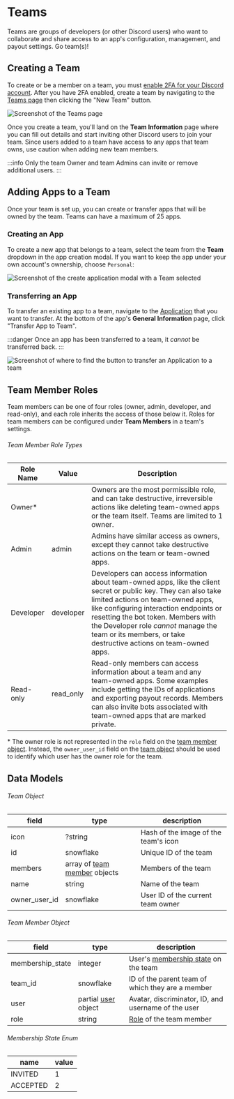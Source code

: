 # Teams

Teams are groups of developers (or other Discord users) who want to collaborate and share access to an app's configuration, management, and payout settings. Go team(s)!

## Creating a Team

To create or be a member on a team, you must [enable 2FA for your Discord account](https://support.discord.com/hc/en-us/articles/219576828). After you have 2FA enabled, create a team by navigating to the [Teams page](https://discord.com/developers/teams) then clicking the "New Team" button.

![Screenshot of the Teams page](images/team-page.png)

Once you create a team, you'll land on the **Team Information** page where you can fill out details and start inviting other Discord users to join your team. Since users added to a team have access to any apps that team owns, use caution when adding new team members.

:::info
Only the team Owner and team Admins can invite or remove additional users.
:::

## Adding Apps to a Team

Once your team is set up, you can create or transfer apps that will be owned by the team. Teams can have a maximum of 25 apps.

### Creating an App

To create a new app that belongs to a team, select the team from the **Team** dropdown in the app creation modal. If you want to keep the app under your own account's ownership, choose `Personal`:

![Screenshot of the create application modal with a Team selected](images/create-team-owned-app.png)

### Transferring an App

To transfer an existing app to a team, navigate to the [Application](https://discord.com/developers/applications) that you want to transfer. At the bottom of the app's **General Information** page, click "Transfer App to Team".

:::danger
Once an app has been transferred to a team, it _cannot_ be transferred back.
:::

![Screenshot of where to find the button to transfer an Application to a team](images/transfer-app-to-team.png)

## Team Member Roles

Team members can be one of four roles (owner, admin, developer, and read-only), and each role inherits the access of those below it. Roles for team members can be configured under **Team Members** in a team's settings.

###### Team Member Role Types

| Role Name | Value     | Description                                                                                                                                                                                                                                                                                                                                       |
|-----------|-----------|---------------------------------------------------------------------------------------------------------------------------------------------------------------------------------------------------------------------------------------------------------------------------------------------------------------------------------------------------|
| Owner\*   |           | Owners are the most permissible role, and can take destructive, irreversible actions like deleting team-owned apps or the team itself. Teams are limited to 1 owner.                                                                                                                                                                              |
| Admin     | admin     | Admins have similar access as owners, except they cannot take destructive actions on the team or team-owned apps.                                                                                                                                                                                                                                 |
| Developer | developer | Developers can access information about team-owned apps, like the client secret or public key. They can also take limited actions on team-owned apps, like configuring interaction endpoints or resetting the bot token. Members with the Developer role *cannot* manage the team or its members, or take destructive actions on team-owned apps. |
| Read-only | read_only | Read-only members can access information about a team and any team-owned apps. Some examples include getting the IDs of applications and exporting payout records. Members can also invite bots associated with team-owned apps that are marked private.                                                                                          |

\* The owner role is not represented in the `role` field on the [team member object](/docs/topics/teams#data-models-team-member-object). Instead, the `owner_user_id` field  on the [team object](/docs/topics/teams#data-models-team-object) should be used to identify which user has the owner role for the team.

## Data Models

###### Team Object

| field         | type                                                                              | description                          |
|---------------|-----------------------------------------------------------------------------------|--------------------------------------|
| icon          | ?string                                                                           | Hash of the image of the team's icon |
| id            | snowflake                                                                         | Unique ID of the team                |
| members       | array of [team member](/docs/topics/teams#data-models-team-member-object) objects | Members of the team                  |
| name          | string                                                                            | Name of the team                     |
| owner_user_id | snowflake                                                                         | User ID of the current team owner    |

###### Team Member Object

| field            | type                                                    | description                                                                                 |
|------------------|---------------------------------------------------------|---------------------------------------------------------------------------------------------|
| membership_state | integer                                                 | User's [membership state](/docs/topics/teams#data-models-membership-state-enum) on the team |
| team_id          | snowflake                                               | ID of the parent team of which they are a member                                            |
| user             | partial [user](/docs/resources/user#user-object) object | Avatar, discriminator, ID, and username of the user                                         |
| role             | string                                                  | [Role](/docs/topics/teams#team-member-roles-team-member-role-types) of the team member      |

###### Membership State Enum

| name     | value |
|----------|-------|
| INVITED  | 1     |
| ACCEPTED | 2     |
